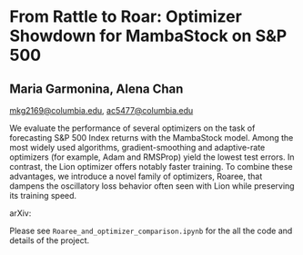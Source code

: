# From Rattle to Roar: Optimizer Showdown for MambaStock on S&P 500
## Maria Garmonina, Alena Chan
mkg2169@columbia.edu, ac5477@columbia.edu

We evaluate the performance of several optimizers on the task of forecasting S&P 500 Index returns with the MambaStock model. Among the most widely used algorithms, gradient-smoothing and adaptive-rate optimizers (for example, Adam and RMSProp) yield the lowest test errors. In contrast, the Lion optimizer offers notably faster training. To combine these advantages, we introduce a novel family of optimizers, Roaree, that dampens the oscillatory loss behavior often seen with Lion while preserving its training speed.

arXiv: 

Please see `Roaree_and_optimizer_comparison.ipynb` for the all the code and details of the project.
